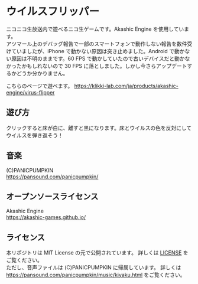 # ウイルスフリッパー
  ニコニコ生放送内で遊べるニコ生ゲームです。Akashic Engine を使用しています。  
  アツマール上のデバッグ報告で一部のスマートフォンで動作しない報告を数件受けていましたが、iPhone で動かない原因は突き止めました。Android で動かない原因は不明のままです。60 FPS で動かしていたので古いデバイスだと動かなかったかもしれないので 30 FPS に落としました。しかし今さらアップデートするかどうか分かりません。  

  こちらのページで遊べます。
  https://klikki-lab.com/ja/products/akashic-engine/virus-flipper

## 遊び方
  クリックすると床が白に、離すと黒になります。床とウイルスの色を反対にしてウイルスを弾き返そう！

## 音楽
 (C)PANICPUMPKIN  
 https://pansound.com/panicpumpkin/  
## オープンソースライセンス
 Akashic Engine  
 https://akashic-games.github.io/  
## ライセンス
 本リポジトリは MIT License の元で公開されています。 詳しくは [LICENSE](/LICENSE) をご覧ください。  
 ただし、音声ファイルは (C)PANICPUMPKIN に帰属しています。
 詳しくは https://pansound.com/panicpumpkin/music/kiyaku.html をご覧ください。
